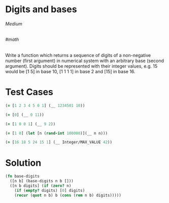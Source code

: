 # Digits and bases

###### Medium
###### #math

Write a function which returns a sequence of digits of a non-negative number (first argument) in numerical system with an arbitrary base (second argument). Digits should be represented with their integer values, e.g. 15 would be [1 5] in base 10, [1 1 1 1] in base 2 and [15] in base 16.

# Test Cases
```clojure
(= [1 2 3 4 5 0 1] (__ 1234501 10))
```
```clojure
(= [0] (__ 0 11))
```
```clojure
(= [1 0 0 1] (__ 9 2))
```
```clojure
(= [1 0] (let [n (rand-int 100000)](__ n n)))
```
```clojure
(= [16 18 5 24 15 1] (__ Integer/MAX_VALUE 42))
```

# Solution
```clojure
(fn base-digits
  ([n b] (base-digits n b []))
  ([n b digits] (if (zero? n)
    (if (empty? digits) [0] digits)
    (recur (quot n b) b (cons (rem n b) digits)))))
```
